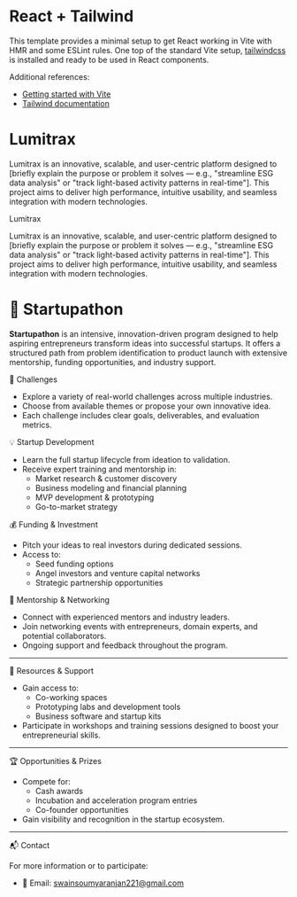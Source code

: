 # React + Tailwind

This template provides a minimal setup to get React working in Vite with HMR and some ESLint rules. One top of the standard Vite setup, [tailwindcss](https://tailwindcss.com/) is installed and ready to be used in React components.

Additional references:

- [Getting started with Vite](https://vitejs.dev/guide/)
- [Tailwind documentation](https://tailwindcss.com/docs/installation)
# Lumitrax

Lumitrax is an innovative, scalable, and user-centric platform designed to [briefly explain the purpose or problem it solves — e.g., "streamline ESG data analysis" or "track light-based activity patterns in real-time"]. This project aims to deliver high performance, intuitive usability, and seamless integration with modern technologies.

 Lumitrax

Lumitrax is an innovative, scalable, and user-centric platform designed to [briefly explain the purpose or problem it solves — e.g., "streamline ESG data analysis" or "track light-based activity patterns in real-time"]. This project aims to deliver high performance, intuitive usability, and seamless integration with modern technologies.
# 🚀 Startupathon

**Startupathon** is an intensive, innovation-driven program designed to help aspiring entrepreneurs transform ideas into successful startups. It offers a structured path from problem identification to product launch with extensive mentorship, funding opportunities, and industry support.

 🎯 Challenges

- Explore a variety of real-world challenges across multiple industries.
- Choose from available themes or propose your own innovative idea.
- Each challenge includes clear goals, deliverables, and evaluation metrics.

 💡 Startup Development

- Learn the full startup lifecycle from ideation to validation.
- Receive expert training and mentorship in:
  - Market research & customer discovery
  - Business modeling and financial planning
  - MVP development & prototyping
  - Go-to-market strategy

 💰 Funding & Investment

- Pitch your ideas to real investors during dedicated sessions.
- Access to:
  - Seed funding options
  - Angel investors and venture capital networks
  - Strategic partnership opportunities

👥 Mentorship & Networking

- Connect with experienced mentors and industry leaders.
- Join networking events with entrepreneurs, domain experts, and potential collaborators.
- Ongoing support and feedback throughout the program.

---
 🧰 Resources & Support

- Gain access to:
  - Co-working spaces
  - Prototyping labs and development tools
  - Business software and startup kits
- Participate in workshops and training sessions designed to boost your entrepreneurial skills.

---

🏆 Opportunities & Prizes

- Compete for:
  - Cash awards
  - Incubation and acceleration program entries
  - Co-founder opportunities
- Gain visibility and recognition in the startup ecosystem.

---

 📬 Contact

For more information or to participate:

- 📧 Email: swainsoumyaranjan221@gmail.com

